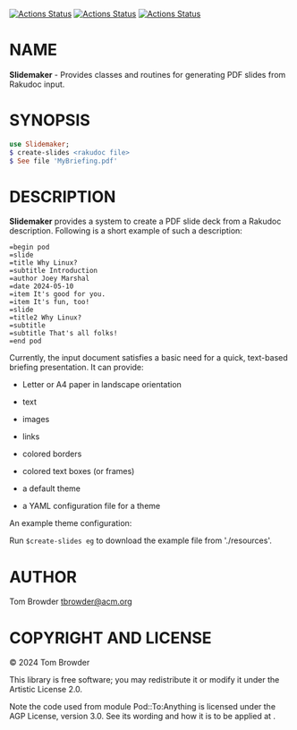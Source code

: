 [![Actions Status](https://github.com/tbrowder/Slidemaker/actions/workflows/linux.yml/badge.svg)](https://github.com/tbrowder/Slidemaker/actions) [![Actions Status](https://github.com/tbrowder/Slidemaker/actions/workflows/macos.yml/badge.svg)](https://github.com/tbrowder/Slidemaker/actions) [![Actions Status](https://github.com/tbrowder/Slidemaker/actions/workflows/windows.yml/badge.svg)](https://github.com/tbrowder/Slidemaker/actions)

NAME
====

**Slidemaker** - Provides classes and routines for generating PDF slides from Rakudoc input.

SYNOPSIS
========

```raku
use Slidemaker;
$ create-slides <rakudoc file>
$ See file 'MyBriefing.pdf'
```

DESCRIPTION
===========

**Slidemaker** provides a system to create a PDF slide deck from a Rakudoc description. Following is a short example of such a description:

    =begin pod
    =slide
    =title Why Linux?
    =subtitle Introduction
    =author Joey Marshal
    =date 2024-05-10
    =item It's good for you.
    =item It's fun, too!
    =slide
    =title2 Why Linux?
    =subtitle
    =subtitle That's all folks!
    =end pod

Currently, the input document satisfies a basic need for a quick, text-based briefing presentation. It can provide:

  * Letter or A4 paper in landscape orientation

  * text

  * images

  * links

  * colored borders

  * colored text boxes (or frames)

  * a default theme

  * a YAML configuration file for a theme

An example theme configuration:

Run `$create-slides eg` to download the example file from './resources'.

AUTHOR
======

Tom Browder <tbrowder@acm.org>

COPYRIGHT AND LICENSE
=====================

© 2024 Tom Browder

This library is free software; you may redistribute it or modify it under the Artistic License 2.0.

Note the code used from module Pod::To:Anything is licensed under the AGP License, version 3.0. See its wording and how it is to be applied at [](https://).

